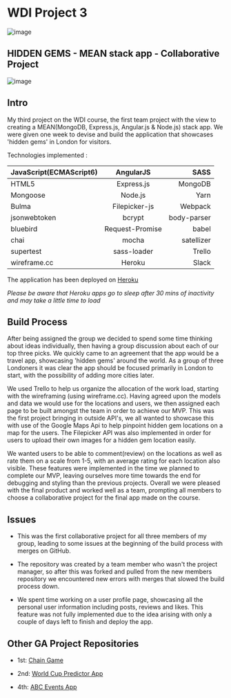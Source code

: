 # WDI Project 3 

![image](https://ga-dash.s3.amazonaws.com/production/assets/logo-9f88ae6c9c3871690e33280fcf557f33.png)

## HIDDEN GEMS - MEAN stack app - Collaborative Project


![image](https://i.imgur.com/RQ1v3MQ.gifv)


## Intro


My third project on the WDI course, the first team project with the view to creating a MEAN(MongoDB, Express.js, Angular.js & Node.js) stack app. We were given one week to devise and build the application that showcases 'hidden gems' in London for visitors.

Technologies implemented : 


| JavaScript(ECMAScript6)        | AngularJS          | SASS  |
| ------------- |:-------------:| -----:|
| HTML5      | Express.js | MongoDB |
| Mongoose      | Node.js      |   Yarn |
| Bulma |   Filepicker-js   |    Webpack |
| jsonwebtoken | bcrypt     |    body-parser |
| bluebird | Request-Promise     |    babel |
| chai | mocha     |    satellizer |
| supertest | sass-loader     |    Trello |
| wireframe.cc | Heroku     |    Slack |


The application has been deployed on [Heroku](https://hidden-gems-api.herokuapp.com) 

*Please be aware that Heroku apps go to sleep after 30 mins of inactivity and may take a little time to load*


## Build Process 

After being assigned the group we decided to spend some time thinking about ideas individually, then having a group discussion about each of our top three picks. We quickly came to an agreement that the app would be a travel app, showcasing 'hidden gems' around the world. As a group of three Londoners it was clear the app should be focused primarily in London to start, with the possibility of adding more cities later.

We used Trello to help us organize the allocation of the work load, starting with the wireframing (using wireframe.cc). Having agreed upon the models and data we would use for the locations and users, we then assigned each page to be built amongst the team in order to achieve our MVP. This was the first project bringing in outside API's, we all wanted to showcase this with use of the Google Maps Api to help pinpoint hidden gem locations on a map for the users. The Filepicker API was also implemented in order for users to upload their own images for a hidden gem location easily.



We wanted users to be able to comment(review) on the locations as well as rate them on a scale from 1-5, with an average rating for each location also visible. These features were implemented in the time we planned to complete our MVP, leaving ourselves more time towards the end for debugging and styling than the previous projects. Overall we were pleased with the final product and worked well as a team, prompting all members to choose a collaborative project for the final app made on the course.



## Issues

  * This was the first collaborative project for all three members of my group, leading to some issues at the beginning of the build process with merges on GitHub. 
  
  * The repository was created by a team member who wasn't the project manager, so after this was forked and pulled from the new members repository we encountered new errors with merges that slowed the build process down.
  
  * We spent time working on a user profile page, showcasing all the personal user information including posts, reviews and likes. This feature was not fully implemented due to the idea arising with only a couple of days left to finish and deploy the app.

  
  
##  Other GA Project Repositories

  * 1st: [Chain Game](https://github.com/sayersb/project-1-wdi)

  * 2nd: [World Cup Predictor App](https://github.com/sayersb/project-2-wdi)

  * 4th: [ABC Events App](https://github.com/sayersb/WDI-PROJECT-4)

  
